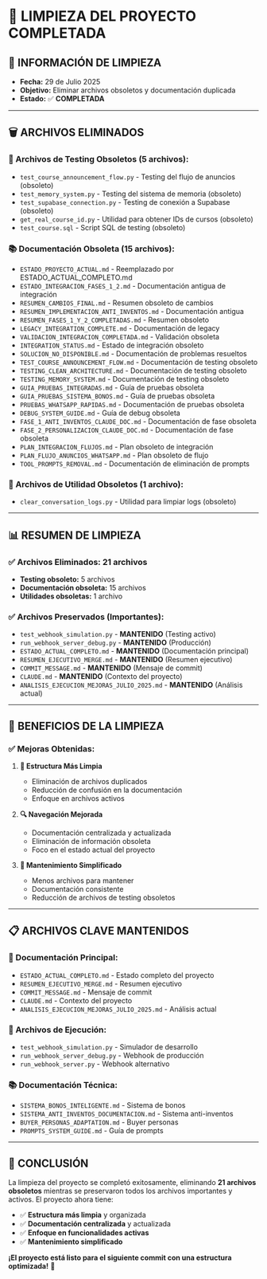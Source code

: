 # 🧹 LIMPIEZA DEL PROYECTO COMPLETADA

## 📅 **INFORMACIÓN DE LIMPIEZA**
- **Fecha:** 29 de Julio 2025
- **Objetivo:** Eliminar archivos obsoletos y documentación duplicada
- **Estado:** ✅ **COMPLETADA**

---

## 🗑️ **ARCHIVOS ELIMINADOS**

### **🧪 Archivos de Testing Obsoletos (5 archivos):**
- `test_course_announcement_flow.py` - Testing del flujo de anuncios (obsoleto)
- `test_memory_system.py` - Testing del sistema de memoria (obsoleto)
- `test_supabase_connection.py` - Testing de conexión a Supabase (obsoleto)
- `get_real_course_id.py` - Utilidad para obtener IDs de cursos (obsoleto)
- `test_course.sql` - Script SQL de testing (obsoleto)

### **📚 Documentación Obsoleta (15 archivos):**
- `ESTADO_PROYECTO_ACTUAL.md` - Reemplazado por ESTADO_ACTUAL_COMPLETO.md
- `ESTADO_INTEGRACION_FASES_1_2.md` - Documentación antigua de integración
- `RESUMEN_CAMBIOS_FINAL.md` - Resumen obsoleto de cambios
- `RESUMEN_IMPLEMENTACION_ANTI_INVENTOS.md` - Documentación antigua
- `RESUMEN_FASES_1_Y_2_COMPLETADAS.md` - Resumen obsoleto
- `LEGACY_INTEGRATION_COMPLETE.md` - Documentación de legacy
- `VALIDACION_INTEGRACION_COMPLETADA.md` - Validación obsoleta
- `INTEGRATION_STATUS.md` - Estado de integración obsoleto
- `SOLUCION_NO_DISPONIBLE.md` - Documentación de problemas resueltos
- `TEST_COURSE_ANNOUNCEMENT_FLOW.md` - Documentación de testing obsoleto
- `TESTING_CLEAN_ARCHITECTURE.md` - Documentación de testing obsoleto
- `TESTING_MEMORY_SYSTEM.md` - Documentación de testing obsoleto
- `GUIA_PRUEBAS_INTEGRADAS.md` - Guía de pruebas obsoleta
- `GUIA_PRUEBAS_SISTEMA_BONOS.md` - Guía de pruebas obsoleta
- `PRUEBAS_WHATSAPP_RAPIDAS.md` - Documentación de pruebas obsoleta
- `DEBUG_SYSTEM_GUIDE.md` - Guía de debug obsoleta
- `FASE_1_ANTI_INVENTOS_CLAUDE_DOC.md` - Documentación de fase obsoleta
- `FASE_2_PERSONALIZACION_CLAUDE_DOC.md` - Documentación de fase obsoleta
- `PLAN_INTEGRACION_FLUJOS.md` - Plan obsoleto de integración
- `PLAN_FLUJO_ANUNCIOS_WHATSAPP.md` - Plan obsoleto de flujo
- `TOOL_PROMPTS_REMOVAL.md` - Documentación de eliminación de prompts

### **🔄 Archivos de Utilidad Obsoletos (1 archivo):**
- `clear_conversation_logs.py` - Utilidad para limpiar logs (obsoleto)

---

## 📊 **RESUMEN DE LIMPIEZA**

### **✅ Archivos Eliminados:** 21 archivos
- **Testing obsoleto:** 5 archivos
- **Documentación obsoleta:** 15 archivos  
- **Utilidades obsoletas:** 1 archivo

### **✅ Archivos Preservados (Importantes):**
- `test_webhook_simulation.py` - **MANTENIDO** (Testing activo)
- `run_webhook_server_debug.py` - **MANTENIDO** (Producción)
- `ESTADO_ACTUAL_COMPLETO.md` - **MANTENIDO** (Documentación principal)
- `RESUMEN_EJECUTIVO_MERGE.md` - **MANTENIDO** (Resumen ejecutivo)
- `COMMIT_MESSAGE.md` - **MANTENIDO** (Mensaje de commit)
- `CLAUDE.md` - **MANTENIDO** (Contexto del proyecto)
- `ANALISIS_EJECUCION_MEJORAS_JULIO_2025.md` - **MANTENIDO** (Análisis actual)

---

## 🎯 **BENEFICIOS DE LA LIMPIEZA**

### **✅ Mejoras Obtenidas:**

1. **📁 Estructura Más Limpia**
   - Eliminación de archivos duplicados
   - Reducción de confusión en la documentación
   - Enfoque en archivos activos

2. **🔍 Navegación Mejorada**
   - Documentación centralizada y actualizada
   - Eliminación de información obsoleta
   - Foco en el estado actual del proyecto

3. **🚀 Mantenimiento Simplificado**
   - Menos archivos para mantener
   - Documentación consistente
   - Reducción de archivos de testing obsoletos

---

## 📋 **ARCHIVOS CLAVE MANTENIDOS**

### **🎯 Documentación Principal:**
- `ESTADO_ACTUAL_COMPLETO.md` - Estado completo del proyecto
- `RESUMEN_EJECUTIVO_MERGE.md` - Resumen ejecutivo
- `COMMIT_MESSAGE.md` - Mensaje de commit
- `CLAUDE.md` - Contexto del proyecto
- `ANALISIS_EJECUCION_MEJORAS_JULIO_2025.md` - Análisis actual

### **🚀 Archivos de Ejecución:**
- `test_webhook_simulation.py` - Simulador de desarrollo
- `run_webhook_server_debug.py` - Webhook de producción
- `run_webhook_server.py` - Webhook alternativo

### **📚 Documentación Técnica:**
- `SISTEMA_BONOS_INTELIGENTE.md` - Sistema de bonos
- `SISTEMA_ANTI_INVENTOS_DOCUMENTACION.md` - Sistema anti-inventos
- `BUYER_PERSONAS_ADAPTATION.md` - Buyer personas
- `PROMPTS_SYSTEM_GUIDE.md` - Guía de prompts

---

## 🎉 **CONCLUSIÓN**

La limpieza del proyecto se completó exitosamente, eliminando **21 archivos obsoletos** mientras se preservaron todos los archivos importantes y activos. El proyecto ahora tiene:

- ✅ **Estructura más limpia** y organizada
- ✅ **Documentación centralizada** y actualizada
- ✅ **Enfoque en funcionalidades activas**
- ✅ **Mantenimiento simplificado**

**¡El proyecto está listo para el siguiente commit con una estructura optimizada!** 🚀 